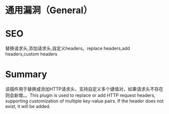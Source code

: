 # 通用漏洞（General）
# SEO
替换请求头,添加请求头,自定义headers。replace headers,add headers,custom headers
# Summary
该插件用于替换或添加HTTP请求头，支持自定义多个键值对，如果请求头不存在则会新增。。This plugin is used to replace or add HTTP request headers, supporting customization of multiple key-value pairs. If the header does not exist, it will be added.
